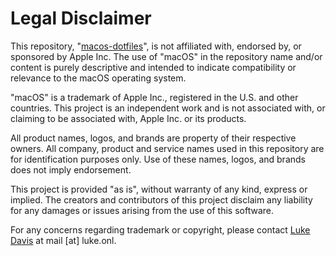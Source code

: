# Legal Disclaimer

This repository, "[macos-dotfiles](https://github.com/dir/macos-dotfiles)", is not affiliated with, endorsed by, or
sponsored by Apple Inc. The use of "macOS" in the repository name and/or
content is purely descriptive and intended to indicate compatibility or
relevance to the macOS operating system.

"macOS" is a trademark of Apple Inc., registered in the U.S. and other
countries. This project is an independent work and is not associated with, or claiming to
be associated with, Apple Inc. or its products.

All product names, logos, and brands are property of their respective owners.
All company, product and service names used in this repository are for
identification purposes only. Use of these names, logos, and brands does not
imply endorsement.

This project is provided "as is", without warranty of any kind, express or
implied. The creators and contributors of this project disclaim any liability
for any damages or issues arising from the use of this software.

For any concerns regarding trademark or copyright, please contact [Luke Davis](https://luke.onl) at
mail [at] luke.onl.
